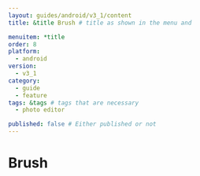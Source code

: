 ```yaml
---
layout: guides/android/v3_1/content
title: &title Brush # title as shown in the menu and 

menuitem: *title
order: 8
platform:
  - android
version:
  - v3_1
category: 
  - guide
  - feature
tags: &tags # tags that are necessary
  - photo editor 

published: false # Either published or not 
---
```

# Brush
